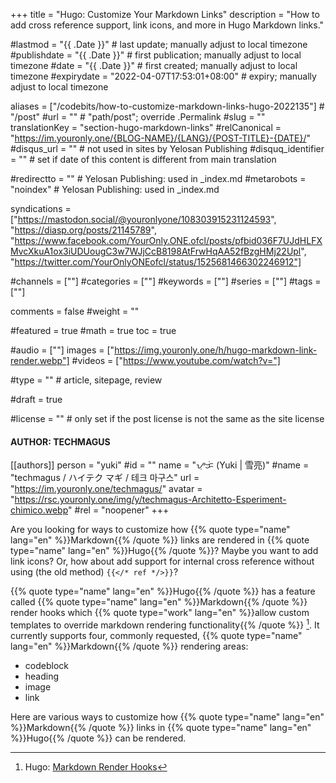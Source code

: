 +++
title = "Hugo: Customize Your Markdown Links"
description = "How to add cross reference support, link icons, and more in Hugo Markdown links."

#lastmod = "{{ .Date }}"                 # last update; manually adjust to local timezone
#publishdate = "{{ .Date }}"             # first publication; manually adjust to local timezone
#date = "{{ .Date }}"                    # first created; manually adjust to local timezone
#expirydate = "2022-04-07T17:53:01+08:00"              # expiry; manually adjust to local timezone

aliases = ["/codebits/how-to-customize-markdown-links-hugo-2022135"]                                        # "/post"
#url = ""                                              # "path/post"; override .Permalink
#slug = ""
translationKey = "section-hugo-markdown-links"
#relCanonical = "https://im.youronly.one/{BLOG-NAME}/{LANG}/{POST-TITLE}-{DATE}/"
#disqus_url = ""                                       # not used in sites by Yelosan Publishing
#disquq_identifier = ""                                # set if date of this content is different from main translation

#redirectto = ""                                       # Yelosan Publishing: used in _index.md
#metarobots = "noindex"                                # Yelosan Publishing: used in _index.md

syndications = ["https://mastodon.social/@youronlyone/108303915231124593", "https://diasp.org/posts/21145789", "https://www.facebook.com/YourOnly.ONE.ofcl/posts/pfbid036F7UJdHLFXMvcXkuA1ox3iUDUougC3w7WJjCcB8198AtFrwHqAA52fBzgHMj22Upl", "https://twitter.com/YourOnlyONEofcl/status/1525681466302246912"]

#channels = [""]
#categories = [""]
#keywords = [""]
#series = [""]
#tags = [""]

comments = false
#weight = ""

#featured = true
#math = true
toc = true

#audio = [""]
images = ["https://img.youronly.one/h/hugo-markdown-link-render.webp"]
#videos = ["https://www.youtube.com/watch?v="]

#type = ""                                             # article, sitepage, review

#draft = true

#license = ""                                          # only set if the post license is not the same as the site license

#### AUTHOR: TECHMAGUS ####
[[authors]]
  person = "yuki"
  #id = ""
  name = "ᜌᜓᜃᜒ (Yuki | 雪亮)"
  #name = "techmagus / ハイテク マギ / 테크 마구스"
  url = "https://im.youronly.one/techmagus/"
  avatar = "https://rsc.youronly.one/img/y/techmagus-Architetto-Esperiment-chimico.webp"
  #rel = "noopener"
+++

Are you looking for ways to customize how {{% quote type="name" lang="en" %}}Markdown{{% /quote %}} links are rendered in {{% quote type="name" lang="en" %}}Hugo{{% /quote %}}? Maybe you want to add link icons? Or, how about add support for internal cross reference without using (the old method) `{{</* ref */>}}`?

{{% quote type="name" lang="en" %}}Hugo{{% /quote %}} has a feature called {{% quote type="name" lang="en" %}}Markdown{{% /quote %}} render hooks which {{% quote type="work" lang="en" %}}allow custom templates to override markdown rendering functionality{{% /quote %}} [^hugo-markdown-render-hooks]. It currently supports four, commonly requested, {{% quote type="name" lang="en" %}}Markdown{{% /quote %}} rendering areas:

- codeblock
- heading
- image
- link

Here are various ways to customize how {{% quote type="name" lang="en" %}}Markdown{{% /quote %}} links in {{% quote type="name" lang="en" %}}Hugo{{% /quote %}} can be rendered.

[^hugo-markdown-render-hooks]: Hugo: [Markdown Render Hooks](https://gohugo.io/templates/render-hooks/ "Hugo: Markdown Render Hooks")
